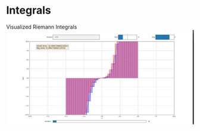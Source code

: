 # Integrals
Visualized Riemann Integrals
![alt text](https://github.com/An0n1mity/Integrals/blob/main/Capture.PNG?raw=true)
